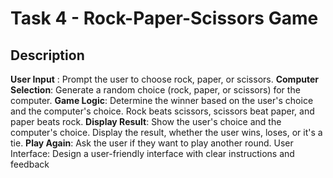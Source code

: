 # Task 4 -   Rock-Paper-Scissors Game
 
## Description
 **User Input** : Prompt the user to choose rock, paper, or scissors.
 **Computer Selection**: Generate a random choice (rock, paper, or scissors) for
 the computer.
 **Game Logic**: Determine the winner based on the user's choice and the
 computer's choice.
 Rock beats scissors, scissors beat paper, and paper beats rock.
 **Display Result**: Show the user's choice and the computer's choice.
 Display the result, whether the user wins, loses, or it's a tie.
 **Play Again**: Ask the user if they want to play another round.
 User Interface: Design a user-friendly interface with clear instructions and
 feedback


